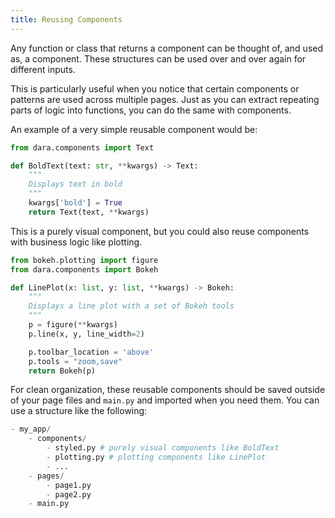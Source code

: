 ```yaml
---
title: Reusing Components
---
```


Any function or class that returns a component can be thought of, and used as, a component. These structures can be used over and over again for different inputs.

This is particularly useful when you notice that certain components or patterns are used across multiple pages. Just as you can extract repeating parts of logic into functions, you can do the same with components.

An example of a very simple reusable component would be:

```python
from dara.components import Text

def BoldText(text: str, **kwargs) -> Text:
    """
    Displays text in bold
    """
    kwargs['bold'] = True
    return Text(text, **kwargs)

```

This is a purely visual component, but you could also reuse components with business logic like plotting.

```python
from bokeh.plotting import figure
from dara.components import Bokeh

def LinePlot(x: list, y: list, **kwargs) -> Bokeh:
    """
    Displays a line plot with a set of Bokeh tools
    """
    p = figure(**kwargs)
    p.line(x, y, line_width=2)

    p.toolbar_location = 'above'
    p.tools = "zoom,save"
    return Bokeh(p)
```

For clean organization, these reusable components should be saved outside of your page files and `main.py` and imported when you need them. You can use a structure like the following:

```python
- my_app/
    - components/
        - styled.py # purely visual components like BoldText
        - plotting.py # plotting components like LinePlot
        - ...
    - pages/
        - page1.py
        - page2.py
    - main.py
```
